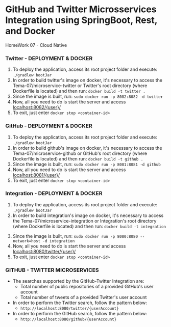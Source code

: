 # GitHub and Twitter Microsservices Integration using SpringBoot, Rest, and Docker
HomeWork 07 - Cloud Native

### Twitter - DEPLOYMENT & DOCKER
1. To deploy the application, access its root project folder and execute: `./gradlew bootJar`
2. In order to build twitter's image on docker, it's necessary to access the Tema-07/microservice-twitter or Twitter's root directory (where Dockerfile is located) and then run: 
`docker build -t twitter .`
3. Since the image is built, run: `sudo docker run -p 8082:8082 -d twitter`
4. Now, all you need to do is start the server and access [localhost:8082/{user}/](http://localhost:8082/deboizando) 
5. To exit, just enter `docker stop <container-id>`

### GitHub - DEPLOYMENT & DOCKER
1. To deploy the application, access its root project folder and execute: `./gradlew bootJar`
2. In order to build github's image on docker, it's necessary to access the Tema-07/microservice-github or GitHub's root directory (where Dockerfile is located) and then run: 
`docker build -t github .`
3. Since the image is built, run: `sudo docker run -p 8081:8081 -d github`
4. Now, all you need to do is start the server and access [localhost:8081/{user}/](http://localhost:8081/deborawendland) 
5. To exit, just enter `docker stop <container-id>`

### Integration - DEPLOYMENT & DOCKER
1. To deploy the application, access its root project folder and execute: `./gradlew bootJar`
2. In order to build integration's image on docker, it's necessary to access the Tema-07/microservice-integration or Integration's root directory (where Dockerfile is located) and then run: 
`docker build -t integration .`
3. Since the image is built, run: `sudo docker run -p 8080:8080 --network=host -d integration`
4. Now, all you need to do is start the server and access [localhost:8080/twitter/{user}/](http://localhost:8080/twitter/deboizando) 
5. To exit, just enter `docker stop <container-id>`

### GITHUB - TWITTER MICROSERVICES 
* The searches supported by the GitHub-Twitter Integration are:
  * Total number of public repositories of a provided GitHub's user account
  * Total number of tweets of a provided Twitter's user account
* In order to perform the Twitter search, follow the pattern below:
  * `http://localhost:8080/twitter/{userAccount}` 
* In order to perform the GitHub search, follow the pattern below:
  * `http://localhost:8080/github/{userAccount}` 
